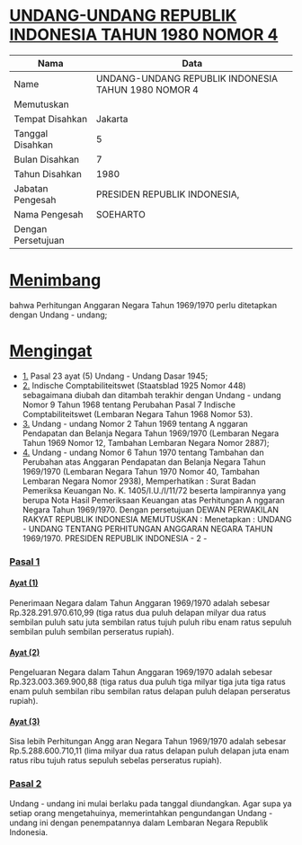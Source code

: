 # [UNDANG-UNDANG REPUBLIK INDONESIA TAHUN 1980 NOMOR 4](http://example.org/legal/document/uu/1980/4)

| Nama | Data |
| ------ | ----- |
|Name|UNDANG-UNDANG REPUBLIK INDONESIA TAHUN 1980 NOMOR 4|
|Memutuskan||
|Tempat Disahkan|Jakarta|
|Tanggal Disahkan|5|
|Bulan Disahkan|7|
|Tahun Disahkan|1980|
|Jabatan Pengesah|PRESIDEN REPUBLIK INDONESIA,|
|Nama Pengesah|SOEHARTO|
|Dengan Persetujuan||
# [Menimbang](http://example.org/legal/document/uu/1980/4/menimbang)
bahwa Perhitungan Anggaran Negara Tahun 1969/1970 perlu ditetapkan dengan Undang - undang;
# [Mengingat](http://example.org/legal/document/uu/1980/4/mengingat)

* [1.](http://example.org/legal/document/uu/1980/4/mengingat/point/0001) Pasal 23 ayat (5) Undang - Undang Dasar 1945;
* [2.](http://example.org/legal/document/uu/1980/4/mengingat/point/0002) Indische Comptabiliteitswet (Staatsblad 1925 Nomor 448) sebagaimana diubah dan ditambah terakhir dengan Undang - undang Nomor 9 Tahun 1968 tentang Perubahan Pasal 7 Indische Comptabiliteitswet (Lembaran Negara Tahun 1968 Nomor 53).
* [3.](http://example.org/legal/document/uu/1980/4/mengingat/point/0003) Undang - undang Nomor 2 Tahun 1969 tentang A nggaran Pendapatan dan Belanja Negara Tahun 1969/1970 (Lembaran Negara Tahun 1969 Nomor 12, Tambahan Lembaran Negara Nomor 2887);
* [4.](http://example.org/legal/document/uu/1980/4/mengingat/point/0004) Undang - undang Nomor 6 Tahun 1970 tentang Tambahan dan Perubahan atas Anggaran Pendapatan dan Belanja Negara Tahun 1969/1970 (Lembaran Negara Tahun 1970 Nomor 40, Tambahan Lembaran Negara Nomor 2938), Memperhatikan : Surat Badan Pemeriksa Keuangan No. K. 1405/I.U./I/11/72 beserta lampirannya yang berupa Nota Hasil Pemeriksaan Keuangan atas Perhitungan A nggaran Negara Tahun 1969/1970. Dengan persetujuan DEWAN PERWAKILAN RAKYAT REPUBLIK INDONESIA MEMUTUSKAN : Menetapkan : UNDANG - UNDANG TENTANG PERHITUNGAN ANGGARAN NEGARA TAHUN 1969/1970. PRESIDEN REPUBLIK INDONESIA - 2 -

### [Pasal 1](http://example.org/legal/document/uu/1980/4/pasal/0001)

#### [Ayat (1)](http://example.org/legal/document/uu/1980/4/pasal/0001/version/19800705/ayat/0001)
Penerimaan Negara dalam Tahun Anggaran 1969/1970 adalah sebesar Rp.328.291.970.610,99 (tiga ratus dua puluh delapan milyar dua ratus sembilan puluh satu juta sembilan ratus tujuh puluh ribu enam ratus sepuluh sembilan puluh sembilan perseratus rupiah).

#### [Ayat (2)](http://example.org/legal/document/uu/1980/4/pasal/0001/version/19800705/ayat/0002)
Pengeluaran Negara dalam Tahun Anggaran 1969/1970 adalah sebesar Rp.323.003.369.900,88 (tiga ratus dua puluh tiga milyar tiga juta tiga ratus enam puluh sembilan ribu sembilan ratus delapan puluh delapan perseratus rupiah).

#### [Ayat (3)](http://example.org/legal/document/uu/1980/4/pasal/0001/version/19800705/ayat/0003)
Sisa lebih Perhitungan Angg aran Negara Tahun 1969/1970 adalah sebesar Rp.5.288.600.710,11 (lima milyar dua ratus delapan puluh delapan juta enam ratus ribu tujuh ratus sepuluh sebelas perseratus rupiah).


### [Pasal 2](http://example.org/legal/document/uu/1980/4/pasal/0002)
Undang - undang ini mulai berlaku pada tanggal diundangkan. Agar supa ya setiap orang mengetahuinya, memerintahkan pengundangan Undang - undang ini dengan penempatannya dalam Lembaran Negara Republik Indonesia.
